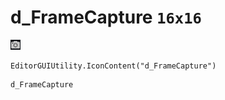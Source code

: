 # d_FrameCapture `16x16`
<img src="/img/d_FrameCapture.png" width=16 height=16>

``` CSharp
EditorGUIUtility.IconContent("d_FrameCapture")
```
```
d_FrameCapture
```
